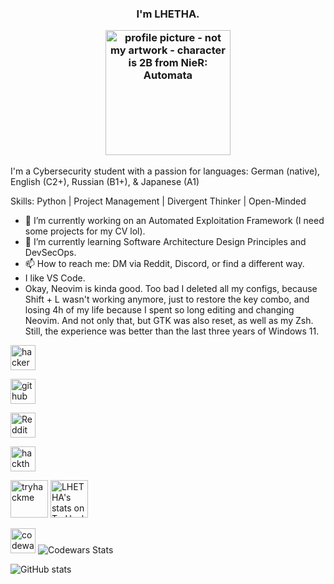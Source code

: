 ### <p align="center">I'm LHETHA.</p> <p align="center"> <picture> <img src='https://w0.peakpx.com/wallpaper/709/520/HD-wallpaper-nier-automata-2b-nier-automata-elbow-gloves-animals-birds-nier.jpg' alt='profile picture - not my artwork - character is 2B from NieR: Automata' height='200'> </picture> </p>

I'm a Cybersecurity student with a passion for languages: German (native), English (C2+), Russian (B1+), & Japanese (A1)

Skills: Python | Project Management | Divergent Thinker | Open-Minded

- 🔭 I’m currently working on an Automated Exploitation Framework (I need some projects for my CV lol). 
- 🌱 I’m currently learning Software Architecture Design Principles and DevSecOps. 
- 📫 How to reach me: DM via Reddit, Discord, or find a different way.
- I like VS Code.
- Okay, Neovim is kinda good. Too bad I deleted all my configs, because Shift + L wasn't working anymore, just to restore the key combo, and losing 4h of my life because I spent so long editing and changing Neovim. And not only that, but GTK was also reset, as well as my Zsh. Still, the experience was better than the last three years of Windows 11.

[<img src='https://cdn.brandfetch.io/idkKITAql6/w/400/h/400/theme/light/icon.png?c=1dxbfHSJFAPEGdCLU4o5B' alt='hackerone' height='40'>](https://hackerone.com/lhetha)  

[<img src='https://cdn.brandfetch.io/idZAyF9rlg/w/1000/h/410/theme/light/logo.png?c=1dxbfHSJFAPEGdCLU4o5B' alt='github' height='40'>](https://github.com/LHETHA) 

[<img src='https://cdn.brandfetch.io/idkKwm0IT0/theme/dark/logo.svg?c=1dxbfHSJFAPEGdCLU4o5B' alt='Reddit' height='40'>](https://www.reddit.com/user/LHETHA) 

[<img src='https://cdn.brandfetch.io/id-M19oKfL/theme/light/logo.svg?c=1dxbfHSJFAPEGdCLU4o5B' alt='hackthebox' height='40'>](https://app.hackthebox.com/profile/overview) 

[<img src='https://haxor.no/resources/svg/tryhackme.svg' alt='tryhackme' height='60'>](https://tryhackme.com/r/p/LHETHA) <img src="https://tryhackme-badges.s3.amazonaws.com/LHETHA.png" alt="LHETHA's stats on TryHackMe" height='60'/> 

[<img src='https://cdn.brandfetch.io/id9yn4jCIC/theme/light/logo.svg?c=1dxbfHSJFAPEGdCLU4o5B' alt='codewars' height='40'>](https://www.codewars.com/users/LHETHA) <picture><img alt="Codewars Stats" src="https://www.codewars.com/users/LHETHA/badges/large"></picture>

![GitHub stats](https://github-readme-stats.vercel.app/api?username=LHETHA&show_icons=true&count_private=true)
